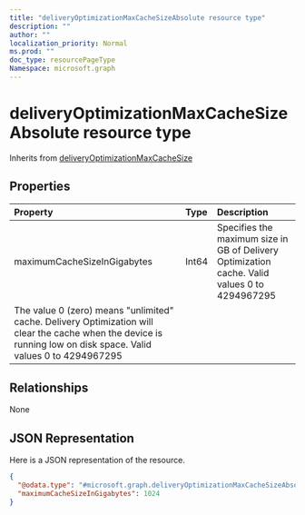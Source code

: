 ```yaml
---
title: "deliveryOptimizationMaxCacheSizeAbsolute resource type"
description: ""
author: ""
localization_priority: Normal
ms.prod: ""
doc_type: resourcePageType
Namespace: microsoft.graph
---
```



# deliveryOptimizationMaxCacheSizeAbsolute resource type




Inherits from [deliveryOptimizationMaxCacheSize](../resources/deliveryOptimizationMaxCacheSize.md)

## Properties
|Property|Type|Description|
|:---|:---|:---|
|maximumCacheSizeInGigabytes|Int64|Specifies the maximum size in GB of Delivery Optimization cache. Valid values 0 to 4294967295
The value 0 (zero) means "unlimited" cache. Delivery Optimization will clear the cache when the device is running low on disk space. Valid values 0 to 4294967295|

## Relationships
None

## JSON Representation
Here is a JSON representation of the resource.
<!-- {
  "blockType": "resource",
  "@odata.type": "microsoft.graph.deliveryOptimizationMaxCacheSizeAbsolute"
}
-->
``` json
{
  "@odata.type": "#microsoft.graph.deliveryOptimizationMaxCacheSizeAbsolute",
  "maximumCacheSizeInGigabytes": 1024
}
```

